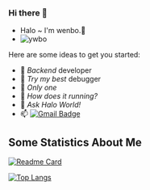 ### Hi there 👋

- Halo ~ I'm wenbo.👋
- ![ywbo](https://komarev.com/ghpvc/?username=ywbo)
<!--
**ywbo/ywbo** is a ✨ _special_ ✨ repository because its `README.md` (this file) appears on your GitHub profile.
-->
Here are some ideas to get you started:

- 🔭 _Backend_ developer
- 🌱 _Try my best_ debugger
- 👯 _Only one_
- 🤔 _How does it running?_
- 💬 _Ask Halo World!_
- 📫  [![Gmail Badge](https://img.shields.io/badge/-Gmail-c14438?style=flat-square&logo=Gmail&logoColor=white&link=mailto:ywboooooo@gmail.com)](mailto:ywboooooo@gmail.com)
<!-- - 😄 Pronouns: ... -->
<!-- - ⚡ Fun fact: ... -->

## Some Statistics About Me

<!-- Statistics Config -->
<!-- [![Readme Card](https://github-readme-stats.vercel.app/api?username=ywbo&show_icons=true&title_color=ffffff&icon_color=bb2acf&text_color=daf7dc&bg_color=151515)](https://github.com/anuraghazra/github-readme-stats) -->

[![Readme Card](https://github-readme-stats.vercel.app/api?username=ywbo&show_icons=true&theme=vue)](https://github.com/anuraghazra/github-readme-stats)


<!-- Language Config -->

<!-- [![Top Langs](https://github-readme-stats.vercel.app/api/top-langs/?username=ywbo&layout=compact&exclude_repo=ywbo.github.io&title_color=ffffff&icon_color=bb2acf&text_color=daf7dc&bg_color=151515)](https://github.com/anuraghazra/github-readme-stats) -->

[![Top Langs](https://github-readme-stats.vercel.app/api/top-langs/?username=ywbo&layout=compact&exclude_repo=ywbo.github.io&theme=vue)](https://github.com/anuraghazra/github-readme-stats)
